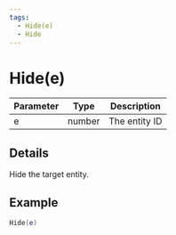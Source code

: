 ```yaml
---
tags:
  - Hide(e)
  - Hide
---
```


# Hide(e)

| Parameter | Type   | Description   |
| --------- | ------ | ------------- |
| e         | number | The entity ID |

## Details

Hide the target entity.

## Example

```lua
Hide(e)
```
